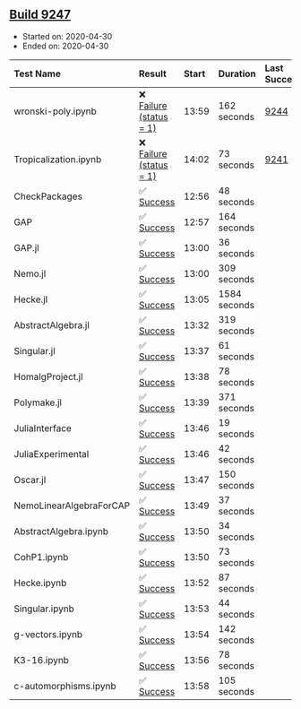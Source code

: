 ## [Build 9247](https://oscarci.mathematik.uni-kl.de/job/oscar/9247/)

* Started on: 2020-04-30
* Ended on: 2020-04-30

| Test Name    | Result | Start | Duration | Last Success | First Failure |
|:-------------|:-------|:------|:---------|:-------------|:--------------|
| wronski-poly.ipynb | ❌ [Failure (status = 1)](https://oscarci.mathematik.uni-kl.de/job/oscar/9247/artifact/logs/build-9247/wronski-poly.ipynb.log) | 13:59 | 162 seconds | [9244](https://oscarci.mathematik.uni-kl.de/job/oscar/9244/) | [9245](https://oscarci.mathematik.uni-kl.de/job/oscar/9245/) |
| Tropicalization.ipynb | ❌ [Failure (status = 1)](https://oscarci.mathematik.uni-kl.de/job/oscar/9247/artifact/logs/build-9247/Tropicalization.ipynb.log) | 14:02 | 73 seconds | [9241](https://oscarci.mathematik.uni-kl.de/job/oscar/9241/) | [9242](https://oscarci.mathematik.uni-kl.de/job/oscar/9242/) |
| CheckPackages | ✅ [Success](https://oscarci.mathematik.uni-kl.de/job/oscar/9247/artifact/logs/build-9247/CheckPackages.log) | 12:56 | 48 seconds |  |  |
| GAP | ✅ [Success](https://oscarci.mathematik.uni-kl.de/job/oscar/9247/artifact/logs/build-9247/GAP.log) | 12:57 | 164 seconds |  |  |
| GAP.jl | ✅ [Success](https://oscarci.mathematik.uni-kl.de/job/oscar/9247/artifact/logs/build-9247/GAP.jl.log) | 13:00 | 36 seconds |  |  |
| Nemo.jl | ✅ [Success](https://oscarci.mathematik.uni-kl.de/job/oscar/9247/artifact/logs/build-9247/Nemo.jl.log) | 13:00 | 309 seconds |  |  |
| Hecke.jl | ✅ [Success](https://oscarci.mathematik.uni-kl.de/job/oscar/9247/artifact/logs/build-9247/Hecke.jl.log) | 13:05 | 1584 seconds |  |  |
| AbstractAlgebra.jl | ✅ [Success](https://oscarci.mathematik.uni-kl.de/job/oscar/9247/artifact/logs/build-9247/AbstractAlgebra.jl.log) | 13:32 | 319 seconds |  |  |
| Singular.jl | ✅ [Success](https://oscarci.mathematik.uni-kl.de/job/oscar/9247/artifact/logs/build-9247/Singular.jl.log) | 13:37 | 61 seconds |  |  |
| HomalgProject.jl | ✅ [Success](https://oscarci.mathematik.uni-kl.de/job/oscar/9247/artifact/logs/build-9247/HomalgProject.jl.log) | 13:38 | 78 seconds |  |  |
| Polymake.jl | ✅ [Success](https://oscarci.mathematik.uni-kl.de/job/oscar/9247/artifact/logs/build-9247/Polymake.jl.log) | 13:39 | 371 seconds |  |  |
| JuliaInterface | ✅ [Success](https://oscarci.mathematik.uni-kl.de/job/oscar/9247/artifact/logs/build-9247/JuliaInterface.log) | 13:46 | 19 seconds |  |  |
| JuliaExperimental | ✅ [Success](https://oscarci.mathematik.uni-kl.de/job/oscar/9247/artifact/logs/build-9247/JuliaExperimental.log) | 13:46 | 42 seconds |  |  |
| Oscar.jl | ✅ [Success](https://oscarci.mathematik.uni-kl.de/job/oscar/9247/artifact/logs/build-9247/Oscar.jl.log) | 13:47 | 150 seconds |  |  |
| NemoLinearAlgebraForCAP | ✅ [Success](https://oscarci.mathematik.uni-kl.de/job/oscar/9247/artifact/logs/build-9247/NemoLinearAlgebraForCAP.log) | 13:49 | 37 seconds |  |  |
| AbstractAlgebra.ipynb | ✅ [Success](https://oscarci.mathematik.uni-kl.de/job/oscar/9247/artifact/logs/build-9247/AbstractAlgebra.ipynb.log) | 13:50 | 34 seconds |  |  |
| CohP1.ipynb | ✅ [Success](https://oscarci.mathematik.uni-kl.de/job/oscar/9247/artifact/logs/build-9247/CohP1.ipynb.log) | 13:50 | 73 seconds |  |  |
| Hecke.ipynb | ✅ [Success](https://oscarci.mathematik.uni-kl.de/job/oscar/9247/artifact/logs/build-9247/Hecke.ipynb.log) | 13:52 | 87 seconds |  |  |
| Singular.ipynb | ✅ [Success](https://oscarci.mathematik.uni-kl.de/job/oscar/9247/artifact/logs/build-9247/Singular.ipynb.log) | 13:53 | 44 seconds |  |  |
| g-vectors.ipynb | ✅ [Success](https://oscarci.mathematik.uni-kl.de/job/oscar/9247/artifact/logs/build-9247/g-vectors.ipynb.log) | 13:54 | 142 seconds |  |  |
| K3-16.ipynb | ✅ [Success](https://oscarci.mathematik.uni-kl.de/job/oscar/9247/artifact/logs/build-9247/K3-16.ipynb.log) | 13:56 | 78 seconds |  |  |
| c-automorphisms.ipynb | ✅ [Success](https://oscarci.mathematik.uni-kl.de/job/oscar/9247/artifact/logs/build-9247/c-automorphisms.ipynb.log) | 13:58 | 105 seconds |  |  |
